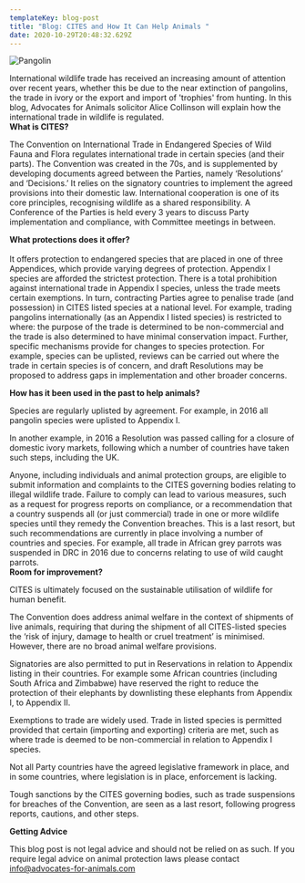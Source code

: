 ```yaml
---
templateKey: blog-post
title: "Blog: CITES and How It Can Help Animals "
date: 2020-10-29T20:48:32.629Z
---
```

![Pangolin](/img/photo-1603703661537-137f7373028a.jpg "Blog: CITES and How It Can Help Animals ")

International wildlife trade has received an increasing amount of attention over recent years, whether this be due to the near extinction of pangolins, the trade in ivory or the export and import of 'trophies' from hunting. In this blog, Advocates for Animals solicitor Alice Collinson will explain how the international trade in wildlife is regulated.
\
**What is CITES?**

The Convention on International Trade in Endangered Species of Wild Fauna and Flora regulates international trade in certain species (and their parts). The Convention was created in the 70s, and is supplemented by developing documents agreed between the Parties, namely ‘Resolutions’ and ‘Decisions.’ It relies on the signatory countries to implement the agreed provisions into their domestic law. International cooperation is one of its core principles, recognising wildlife as a shared responsibility. A Conference of the Parties is held every 3 years to discuss Party implementation and compliance, with Committee meetings in between.

**What protections does it offer?**\
\
It offers protection to endangered species that are placed in one of three Appendices, which provide varying degrees of protection. Appendix I species are afforded the strictest protection. There is a total prohibition against international trade in Appendix I species, unless the trade meets certain exemptions. In turn, contracting Parties agree to penalise trade (and possession) in CITES listed species at a national level. For example, trading pangolins internationally (as an Appendix I listed species) is restricted to where: the purpose of the trade is determined to be non-commercial and the trade is also determined to have minimal conservation impact. Further, specific mechanisms provide for changes to species protection. For example, species can be uplisted, reviews can be carried out where the trade in certain species is of concern, and draft Resolutions may be proposed to address gaps in implementation and other broader concerns.

**How has it been used in the past to help animals?**

Species are regularly uplisted by agreement. For example, in 2016 all pangolin species were uplisted to Appendix I.

In another example, in 2016 a Resolution was passed calling for a closure of domestic ivory markets, following which a number of countries have taken such steps, including the UK.

Anyone, including individuals and animal protection groups, are eligible to submit information and complaints to the CITES governing bodies relating to illegal wildlife trade. Failure to comply can lead to various measures, such as a request for progress reports on compliance, or a recommendation that a country suspends all (or just commercial) trade in one or more wildlife species until they remedy the Convention breaches. This is a last resort, but such recommendations are currently in place involving a number of countries and species. For example, all trade in African grey parrots was suspended in DRC in 2016 due to concerns relating to use of wild caught parrots.
\
**Room for improvement?**

CITES is ultimately focused on the sustainable utilisation of wildlife for human benefit.

The Convention does address animal welfare in the context of shipments of live animals, requiring that during the shipment of all CITES-listed species the ‘risk of injury, damage to health or cruel treatment’ is minimised. However, there are no broad animal welfare provisions.

Signatories are also permitted to put in Reservations in relation to Appendix listing in their countries. For example some African countries (including South Africa and Zimbabwe) have reserved the right to reduce the protection of their elephants by downlisting these elephants from Appendix I, to Appendix II.

Exemptions to trade are widely used. Trade in listed species is permitted provided that certain (importing and exporting) criteria are met, such as where trade is deemed to be non-commercial in relation to Appendix I species.

Not all Party countries have the agreed legislative framework in place, and in some countries, where legislation is in place, enforcement is lacking.

Tough sanctions by the CITES governing bodies, such as trade suspensions for breaches of the Convention, are seen as a last resort, following progress reports, cautions, and other steps.

**Getting Advice**

This blog post is not legal advice and should not be relied on as such. If you require legal advice on animal protection laws please contact info@advocates-for-animals.com